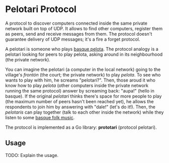 # Pelotari Protocol

A protocol to discover computers connected inside the same private network built on top of UDP.
It allows to find other computers, register them as peers, send and receive messages from them.
The protocol doesn't guarantee delivery of UDP messages; it's a fire a forget protocol.

A pelotari is someone who plays [basque pelota](https://en.wikipedia.org/wiki/Basque_pelota).
The protocol analogy is a pelotari looking for peers to play pelota, asking around in its neighbourhood (the private network).

You can imagine the pelotari (a computer in the local network) going to the village's _frontón_ (the court; the private network) to play _pelota_.
To see who wants to play with him, he screams "pelotari?".
Then, those aroud it who know how to play _pelota_ (other computers inside the private network running the same protocol) answer by screaming back: "aupa!" (hello in basque).
If the original _pelotari_ thinks there's space for more people to play (the maximum number of peers hasn't been reached yet), he allows the respondents to join him by answering with "dale!" (let's do it!).
Then, the _pelotaris_ can play together (talk to each other inside the network) while they listen to some [basque folk music](https://www.youtube.com/watch?v=ONsp-SMT6is).


The protocol is implemented as a Go library: **prototari** (protocol pelotari).


## Usage

TODO: Explain the usage.





